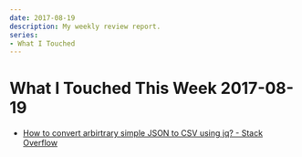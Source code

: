 ```yaml
---
date: 2017-08-19
description: My weekly review report.
series:
- What I Touched
---
```


# What I Touched This Week 2017-08-19


- [How to convert arbirtrary simple JSON to CSV using jq? - Stack Overflow](https://stackoverflow.com/questions/32960857/how-to-convert-arbirtrary-simple-json-to-csv-using-jq/32967407#32967407)
